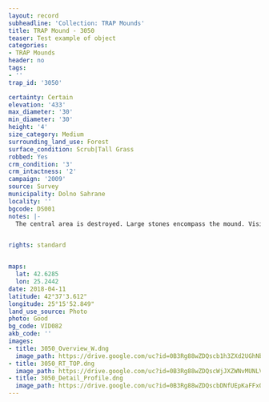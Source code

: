 ```yaml
---
layout: record
subheadline: 'Collection: TRAP Mounds'
title: TRAP Mound - 3050
teaser: Test example of object
categories:
- TRAP Mounds
header: no
tags:
- ''
trap_id: '3050'

certainty: Certain
elevation: '433'
max_diameter: '30'
min_diameter: '30'
height: '4'
size_category: Medium
surrounding_land_use: Forest
surface_condition: Scrub|Tall Grass
robbed: Yes
crm_condition: '3'
crm_intactness: '2'
campaign: '2009'
source: Survey
municipality: Dolno Sahrane
locality: ''
bgcode: DS001
notes: |-
  The central area is destroyed. Large stones encompass the mound. Visible soil structure in profile.


rights: standard


maps:
  lat: 42.6285
  lon: 25.2442
date: 2018-04-11
latitude: 42°37'3.612"
longitude: 25°15'52.849"
land_use_source: Photo
photo: Good
bg_code: VID082
akb_code: ''
images:
- title: 3050_Overview_W.dng
  image_path: https://drive.google.com/uc?id=0B3Rg88wZDQscb1h3ZXd2UGhNb2s
- title: 3050_RT_TOP.dng
  image_path: https://drive.google.com/uc?id=0B3Rg88wZDQscWjJXZWNvMUNLVWs
- title: 3050_Detail_Profile.dng
  image_path: https://drive.google.com/uc?id=0B3Rg88wZDQscbDNfUEpKaFFxOGs
---
```

